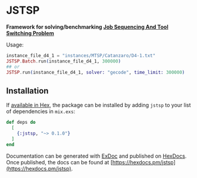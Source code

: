 # JSTSP

**Framework for solving/benchmarking [Job Sequencing And Tool Switching Problem](https://www.researchgate.net/publication/226547565_Minimizing_the_number_of_tool_switches_on_a_flexible_machine)**

Usage:
```elixir
instance_file_d4_1 = "instances/MTSP/Catanzaro/D4-1.txt"
JSTSP.Batch.run(instance_file_d4_1, 300000)  
## or
JSTSP.run(instance_file_d4_1, solver: "gecode", time_limit: 300000)  
```




## Installation

If [available in Hex](https://hex.pm/docs/publish), the package can be installed
by adding `jstsp` to your list of dependencies in `mix.exs`:

```elixir
def deps do
  [
    {:jstsp, "~> 0.1.0"}
  ]
end
```

Documentation can be generated with [ExDoc](https://github.com/elixir-lang/ex_doc)
and published on [HexDocs](https://hexdocs.pm). Once published, the docs can
be found at [https://hexdocs.pm/jstsp](https://hexdocs.pm/jstsp).

